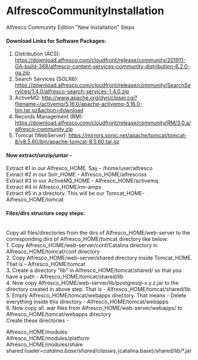 # AlfrescoCommunityInstallation
Alfresco Community Edition "New Installation" Steps

<h4> Download Links for Software Packages:</h4> 

1. Distribution (ACS): https://download.alfresco.com/cloudfront/release/community/201911-GA-build-368/alfresco-content-services-community-distribution-6.2.0-ga.zip<br>
2. Search Services (SOLR6): https://download.alfresco.com/cloudfront/release/community/SearchServices/1.4.0/alfresco-search-services-1.4.0.zip<br>
3. ActiveMQ: http://www.apache.org/dyn/closer.cgi?filename=/activemq/5.16.0/apache-activemq-5.16.0-bin.tar.gz&action=download<br>
4. Records Management (RM): https://download.alfresco.com/cloudfront/release/community/RM/3.0.a/alfresco-community.zip<br>
5. Tomcat (WebServer): https://mirrors.sonic.net/apache/tomcat/tomcat-8/v8.5.60/bin/apache-tomcat-8.5.60.tar.gz


<h4> Now extract/unzip/untar - </h4> 

 Extract #1 in our Alfresco_HOME. Say - /home/user/alfresco<br>
 Extract #2 in our Solr_HOME - Alfresco_HOME/alfrescoss  
 Extract #3 in our ActiveMQ_HOME - Alfresco_HOME/activemq  
 Extract #4 in Alfresco_HOME/rm-amps<br>
 Extract #5 in a directory. This will be our Tomcat_HOME- Alfresco_HOME/tomcat 
 <h4> Files/dirs structure copy steps:</h4><br> 
 Copy all files/directories from the dirs of Alfresco_HOME/web-server to the corresponding dirs of Alfresco_HOME/tomcat directory like below:<br> 
 1. Copy Alfresco_HOME/web-server/conf/Catalina directory in Alfresco_HOME/tomcat/conf directory<br> 
 2. Copy Alfresco_HOME/web-server/shared directory inside Tomcat_HOME. That is - Alfresco_HOME/tomcat<br> 
 3. Create a directory "lib" in Alfresco_HOME/tomcat/shared/  so that you have a path - Alfresco_HOME/tomcat/shared/lib<br> 
 4. Now copy Alfresco_HOME/web-server/lib/postgresql-x.y.z.jar to the directory created in above step. That is - Alfresco_HOME/tomcat/shared/lib<br> 
 5. Empty Alfresco_HOME/tomcat/webapps directory. That means - Delete everything inside this directory - Alfresco_HOME/tomcat/webapps<br> 
 6. Now copy all .war files from Alfresco_HOME/web-server/webapps/ to Alfresco_HOME/tomcat/webapps directory<br> 
 Create these directories - 
 
 Alfresco_HOME/modules<br> 
 Alfresco_HOME/modules/platform<br> 
 Alfresco_HOME/modules/share<br> 
 shared.loader=${catalina.base}/shared/classes,${catalina.base}/shared/lib/*.jar
 
 
